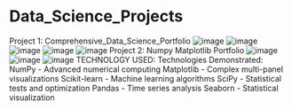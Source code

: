 # Data_Science_Projects
Project 1: Comprehensive_Data_Science_Portfolio
![image](https://github.com/user-attachments/assets/e2acd2e9-0243-471c-b58e-20e4d803871d)
![image](https://github.com/user-attachments/assets/50298108-02ac-4e96-87db-5f2c158ec345)
![image](https://github.com/user-attachments/assets/5ac93485-b2a9-441f-a687-0ca5b413798b)
![image](https://github.com/user-attachments/assets/dbba66e4-c0a2-4ec2-985e-aa1358abe5ba)
![image](https://github.com/user-attachments/assets/e0ec4181-4aa8-4509-9e65-1d7256b2d845)
Project 2: Numpy Matplotlib Portfolio
![image](https://github.com/user-attachments/assets/fa3551af-9d26-4d64-be0b-0a641ea84aa1)
![image](https://github.com/user-attachments/assets/79f0a9b7-2038-4f88-8e77-07d131d36010)
![image](https://github.com/user-attachments/assets/5d365ee1-0e7a-489b-87a0-6aa45218e9f3)
TECHNOLOGY USED:
Technologies Demonstrated:
NumPy - Advanced numerical computing Matplotlib - Complex multi-panel visualizations Scikit-learn - Machine learning algorithms SciPy - Statistical tests and optimization Pandas - Time series analysis Seaborn - Statistical visualization




